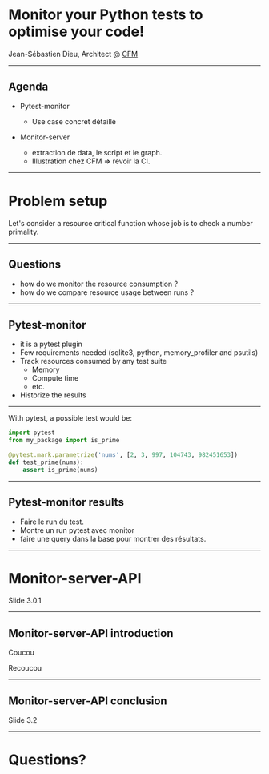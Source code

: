 # Monitor your Python tests to optimise your code!

Jean-Sébastien Dieu, Architect @ [CFM](https://www.cfm.fr)

---

## Agenda

* Pytest-monitor
  * Use case concret détaillé

* Monitor-server
  * extraction de data, le script et le graph.
  * Illustration chez CFM => revoir la CI.

--- ---

# Problem setup

Let's consider a resource critical function whose job is to check a number primality.

---

## Questions

* how do we monitor the resource consumption ?
* how do we compare resource usage between runs ?

---

## Pytest-monitor  

* it is a pytest plugin <!-- .element: class="fragment" data-fragment-index="1" data-autoslide="1000" -->
* Few requirements needed (sqlite3, python, memory_profiler and psutils) <!-- .element: class="fragment" data-fragment-index="2" data-autoslide="1000" -->
* Track resources consumed by any test suite <!-- .element: class="fragment" data-fragment-index="3" data-autoslide="1000" -->
    * Memory
    * Compute time
    * etc.
* Historize the results <!-- .element: class="fragment" data-fragment-index="4" -->

---
With pytest, a possible test would be:

```python [1-6]
import pytest
from my_package import is_prime

@pytest.mark.parametrize('nums', [2, 3, 997, 104743, 982451653])
def test_prime(nums):
    assert is_prime(nums)
```

---

## Pytest-monitor results

* Faire le run du test.
* Montre un run pytest avec monitor
* faire une query dans la base pour montrer des résultats.

--- ---

# Monitor-server-API

Slide 3.0.1

---

## Monitor-server-API introduction

Coucou <!-- .element: class="fragment" data-fragment-index="2" -->

Recoucou <!-- .element: class="fragment" data-fragment-index="1" -->

---

## Monitor-server-API conclusion

Slide 3.2

--- ---

# Questions?
